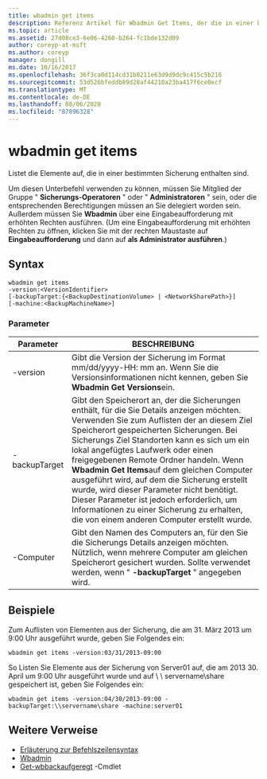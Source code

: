```yaml
---
title: wbadmin get items
description: Referenz Artikel für Wbadmin Get Items, der die in einer bestimmten Sicherung enthaltenen Elemente auflistet.
ms.topic: article
ms.assetid: 27d08ce3-6e06-4260-b264-fc1bde132d09
author: coreyp-at-msft
ms.author: coreyp
manager: dongill
ms.date: 10/16/2017
ms.openlocfilehash: 36f3ca0d114cd31b8211e63d9d9dc9c415c5b216
ms.sourcegitcommit: 53d526bfeddb89d28af44210a23ba417f6ce0ecf
ms.translationtype: MT
ms.contentlocale: de-DE
ms.lasthandoff: 08/06/2020
ms.locfileid: "87896328"
---
```

# <a name="wbadmin-get-items"></a>wbadmin get items



Listet die Elemente auf, die in einer bestimmten Sicherung enthalten sind.

Um diesen Unterbefehl verwenden zu können, müssen Sie Mitglied der Gruppe " **Sicherungs-Operatoren** " oder " **Administratoren** " sein, oder die entsprechenden Berechtigungen müssen an Sie delegiert worden sein. Außerdem müssen Sie **Wbadmin** über eine Eingabeaufforderung mit erhöhten Rechten ausführen. (Um eine Eingabeaufforderung mit erhöhten Rechten zu öffnen, klicken Sie mit der rechten Maustaste auf **Eingabeaufforderung** und dann auf **als Administrator ausführen**.)

## <a name="syntax"></a>Syntax

```
wbadmin get items
-version:<VersionIdentifier>
[-backupTarget:{<BackupDestinationVolume> | <NetworkSharePath>}]
[-machine:<BackupMachineName>]
```

### <a name="parameters"></a>Parameter

|Parameter|BESCHREIBUNG|
|---------|-----------|
|-version|Gibt die Version der Sicherung im Format mm/dd/yyyy-HH: mm an. Wenn Sie die Versionsinformationen nicht kennen, geben Sie **Wbadmin Get Versions**ein.|
|-backupTarget|Gibt den Speicherort an, der die Sicherungen enthält, für die Sie Details anzeigen möchten. Verwenden Sie zum Auflisten der an diesem Ziel Speicherort gespeicherten Sicherungen. Bei Sicherungs Ziel Standorten kann es sich um ein lokal angefügtes Laufwerk oder einen freigegebenen Remote Ordner handeln. Wenn **Wbadmin Get Items**auf dem gleichen Computer ausgeführt wird, auf dem die Sicherung erstellt wurde, wird dieser Parameter nicht benötigt. Dieser Parameter ist jedoch erforderlich, um Informationen zu einer Sicherung zu erhalten, die von einem anderen Computer erstellt wurde.|
|-Computer|Gibt den Namen des Computers an, für den Sie die Sicherungs Details anzeigen möchten. Nützlich, wenn mehrere Computer am gleichen Speicherort gesichert wurden. Sollte verwendet werden, wenn " **-backupTarget** " angegeben wird.|

## <a name="examples"></a>Beispiele

Zum Auflisten von Elementen aus der Sicherung, die am 31. März 2013 um 9:00 Uhr ausgeführt wurde, geben Sie Folgendes ein:
```
wbadmin get items -version:03/31/2013-09:00
```
So Listen Sie Elemente aus der Sicherung von Server01 auf, die am 2013 30. April um 9:00 Uhr ausgeführt wurde und auf \\ \\ servername\share gespeichert ist, geben Sie Folgendes ein:
```
wbadmin get items -version:04/30/2013-09:00 -backupTarget:\\servername\share -machine:server01
```

## <a name="additional-references"></a>Weitere Verweise

- [Erläuterung zur Befehlszeilensyntax](command-line-syntax-key.md)
-   [Wbadmin](wbadmin.md)
-   [Get-wbbackaufgeregt](/powershell/module/windowserverbackup/?view=winserver2012r2-ps) -Cmdlet
